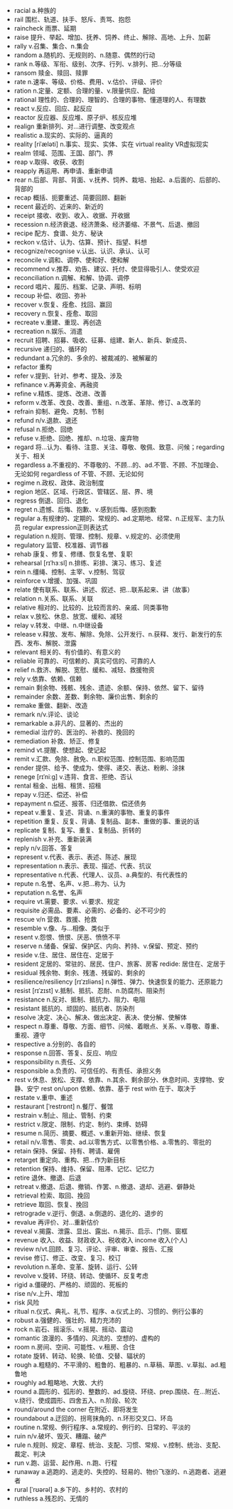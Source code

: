 - racial a.种族的
- rail 围栏、轨道、扶手、怒斥、责骂、抱怨
- raincheck 雨票、延期
- raise 提升、举起、增加、抚养、饲养、终止、解除、高地、上升、加薪
- rally v.召集、集合、n.集会
- random a.随机的、无规则的、n.随意、偶然的行动
- rank n.等级、军衔、级别、次序、行列、v.排列、把...分等级
- ransom 赎金、赎回、赎罪
- rate n.速率、等级、价格、费用、v.估价、评级、评价
- ration n.定量、定额、合理的量、v.限量供应、配给 
- rational 理性的、合理的、理智的、合理的事物、懂道理的人、有理数
- react v.反应、回应、起反应
- reactor 反应器、反应堆、原子炉、核反应堆
- realign 重新排列、对...进行调整、改变观点
- realistic a.现实的、实际的、逼真的
- reality [riˈæləti] n.事实、现实、实体、实在  virtual reality VR虚拟现实
- realm 领域、范围、王国、部门、界
- reap v.取得、收获、收割
- reapply 再运用、再申请、重新申请
- rear n.后部、背部、背面、v.抚养、饲养、栽培、抬起、a.后面的、后部的、背部的
- recap 概括、扼要重述、简要回顾、翻新
- recent 最近的、近来的、新近的
- receipt 接收、收到、收入、收据、开收据
- recession n.经济衰退、经济萧条、经济萎缩、不景气、后退、撤回
- recipe 配方、食谱、处方、秘诀
- reckon v.估计、认为、估算、预计、指望、料想
- recognize/recognise v.认出、认识、承认、认可
- reconcile v.调和、调停、使和好、使和解
- recommend v.推荐、劝告、建议、托付、使显得吸引人、使受欢迎
- reconciliation n.调解、和解、协调、调停
- record 唱片、履历、档案、记录、声明、标明
- recoup 补偿、收回、弥补
- recover v.恢复、痊愈、找回、赢回
- recovery n.恢复、痊愈、取回
- recreate v.重建、重现、再创造
- recreation n.娱乐、消遣
- recruit 招聘、招募、吸收、征募、组建、新人、新兵、新成员、
- recursive 递归的、循环的
- redundant a.冗余的、多余的、被裁减的、被解雇的
- refactor 重构
- refer v.提到、针对、参考、提及、涉及
- refinance v.再筹资金、再融资
- refine v.精炼、提炼、改进、改善
- reform v.改革、改良、改善、重组、n.改革、革除、修订、a.改革的
- refrain 抑制、避免、克制、节制
- refund n/v.退款、退还
- refusal n.拒绝、回绝
- refuse v.拒绝、回绝、推却、n.垃圾、废弃物
- regard 将...认为、看待、注意、关注、尊敬、敬佩、致意、问候；regarding 关于、相关
- regardless a.不重视的、不尊敬的、不顾...的、ad.不管、不顾、不加理会、无论如何  regardless of 不管、不顾、无论如何
- regime n.政权、政体、政治制度
- region 地区、区域、行政区、管辖区、层、界、境
- regress 倒退、回归、退化
- regret n.遗憾、后悔、抱歉、v.感到后悔、感到抱歉
- regular a.有规律的、定期的、常规的、ad.定期地、经常、n.正规军、主力队员  regular expression正则表达式
- regulation n.规则、管理、控制、规章、v.规定的、必须使用
- regulatory 监管、校准器、调节器
- rehab 康复、修复、修缮、恢复名誉、复职
- rehearsal [rɪˈhɜːsl] n.排练、彩排、演习、练习、复述
- rein n.缰绳、控制、主宰、v.控制、驾驭
- reinforce v.增援、加强、巩固
- relate 使有联系、联系、讲述、叙述、把...联系起来、讲（故事）
- relation n.关系、联系、关联
- relative 相对的、比较的、比较而言的、亲戚、同类事物
- relax v.放松、休息、放宽、缓和、减轻
- relay v.转发、中继、n.中继设备
- release v.释放、发布、解除、免除、公开发行、n.获释、发行、新发行的东西、发布、解脱、泄露
- relevant 相关的、有价值的、有意义的
- reliable 可靠的、可信赖的、真实可信的、可靠的人
- relief n.救济、解脱、宽慰、缓和、减轻、救援物资
- rely v.依靠、依赖、信赖
- remain 剩余物、残骸、残余、遗迹、余额、保持、依然、留下、留待
- remainder 余数、差数、剩余物、廉价出售、剩余的
- remake 重做、翻新、改造
- remark n/v.评论、谈论
- remarkable a.非凡的、显著的、杰出的
- remedial 治疗的、医治的、补救的、挽回的
- remediation 补救、矫正、修复
- remind vt.提醒、使想起、使记起
- remit v.汇款、免除、赦免、n.职权范围、控制范围、影响范围
- render 提供、给予、使成为、使得、递交、表达、粉刷、涂抹
- renege [rɪˈniːɡ] v.违背、食言、拒绝、否认
- rental 租金、出租、租赁、招租
- repay v.归还、偿还、补偿
- repayment n.偿还、报答、归还借款、偿还债务
- repeat v.重复、复述、背诵、n.重演的事物、重复的事件
- repetition 重复、反复、背诵、复制品、副本、重做的事、重说的话
- replicate 复制、复写、重复、复制品、折转的
- replenish v.补充、重新装满
- reply n/v.回答、答复
- represent v.代表、表示、表述、陈述、展现
- representation n.表示、表现、描述、代表、抗议
- representative n.代表、代理人、议员、a.典型的、有代表性的
- repute n.名誉、名声、v.把...称为、认为
- reputation n.名誉、名声
- require vt.需要、要求、vi.要求、规定
- requisite 必需品、要素、必需的、必备的、必不可少的
- rescue v/n 营救、救援、抢救
- resemble v.像、与...相像、类似于
- resent v.怨恨、愤恨、厌恶、愤愤不平
- reserve n.储备、保留、保护区、内向、矜持、v.保留、预定、预约
- reside v.住、居住、居住在、定居于
- resident 定居的、常驻的、居民、住户、旅客、房客  redide: 居住在、定居于
- residual 残余物、剩余、残渣、残留的、剩余的
- resilience/resiliency [rɪˈzɪliəns] n.弹性、弹力、快速恢复的能力、还原能力
- resist [rɪˈzɪst] v.抵制、抵抗、忍耐、n.防腐剂、阻染剂
- resistance n.反对、抵制、抵抗力、阻力、电阻
- resistant 抵抗的、顽固的、抵抗者、防染剂
- resolve 决定、决心、解决、做出决定、表决、使分解、使解体
- respect n.尊重、尊敬、方面、细节、问候、着眼点、关系、v.尊敬、尊重、重视、遵守
- respective a.分别的、各自的
- response n.回答、答复、反应、响应
- responsibility n.责任、义务
- responsible a.负责的、可信任的、有责任、承担义务
- rest v.休息、放松、支撑、依靠、n.其余、剩余部分、休息时间、支撑物、安静、安宁 rest on/upon 依赖、依靠、基于 rest with 在于、取决于
- restate v.重申、重述
- restaurant [ˈrestrɒnt] n.餐厅、餐馆
- restrain v.制止、阻止、管制、约束
- restrict v.限定、限制、约定、制约、束缚、妨碍
- resume n.简历、摘要、概述、v.重新开始、继续、恢复
- retail n/v.零售、零卖、ad.以零售方式、以零售价格、a.零售的、零批的
- retain 保持、保留、持有、聘请、雇佣
- retarget 重定向、重构、把...作为新目标
- retention 保持、维持、保留、阻滞、记忆、记忆力
- retire 退休、撤退、后退
- retreat v.撤退、后退、撤销、作罢、n.撤退、退却、逃避、僻静处
- retrieval 检索、取回、挽回
- retrieve 取回、恢复、挽回
- retrograde v.逆行、倒退、a.倒退的、退化的、退步的
- revalue 再评价、对...重新估价
- reveal v.揭露、泄露、显出、露出、n.揭示、启示、门侧、窗框
- revenue 收入、收益、财政收入、税收收入  income 收入(个人)
- review n/vt.回顾、复习、评论、评审、审查、报告、汇报
- revise 修订、修正、改变、复习、校订
- revolution n.革命、变革、旋转、运行、公转
- revolve v.旋转、环绕、转动、使循环、反复考虑
- rigid a.僵硬的、严格的、顽固的、死板的
- rise n/v.上升、增加
- risk  风险
- ritual n.仪式、典礼、礼节、程序、a.仪式上的、习惯的、例行公事的
- robust a.强健的、强壮的、精力充沛的
- rock n.岩石、摇滚乐、v.摇晃、摇动、震动
- romantic 浪漫的、多情的、风流的、空想的、虚构的
- room n.房间、空间、可能性、v.租房、合住
- rotate 旋转、转动、轮换、轮值、交替、辐状的
- rough a.粗糙的、不平滑的、粗鲁的、粗暴的、n.草稿、草图、v.草拟、ad.粗鲁地
- roughly ad.粗略地、大致、大约
- round a.圆形的、弧形的、整数的、ad.旋绕、环绕、prep.围绕、在...附近、v.绕行、使成圆形、四舍五入、n.阶段、轮次   
- round/around the corner 在附近、即将发生
- roundabout a.迂回的、拐弯抹角的、n.环形交叉口、环岛
- routine n.常规、例行程序、a.常规的、例行的、日常的、平淡的
- ruin n/v.破坏、毁灭、糟蹋、破产
- rule n.规则、规定、章程、统治、支配、习惯、常规、v.控制、统治、支配、裁定、判决
- run v.跑、运营、起作用、n.跑、行程
- runaway a.逃跑的、逃走的、失控的、轻易的、物价飞涨的、n.逃跑者、逃避者
- rural [ˈrʊərəl] a.乡下的、乡村的、农村的
- ruthless a.残忍的、无情的